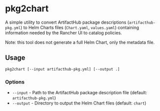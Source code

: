 # pkg2chart

A simple utility to convert ArtifactHub package descriptions
(`artifacthub-pkg.yml`) to Helm Charts files (`Chart.yaml`, `values.yaml`) containing
information needed by the Rancher UI to catalog policies.

Note: this tool does not generate a full Helm Chart, only the metadata file.

## Usage

```bash
pkg2chart [--input artifacthub-pkg.yml] [--output .]
```

### Options

- `--input` - Path to the ArtifactHub package description file (default: `artifacthub-pkg.yml`)
- `--output` - Directory to output the Helm Chart files (default: `chart`)

